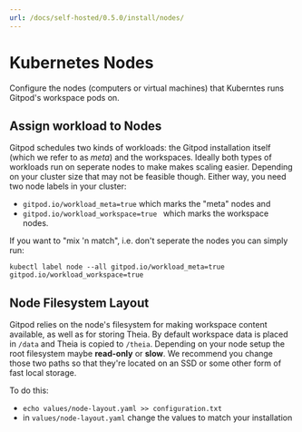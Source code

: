 ```yaml
---
url: /docs/self-hosted/0.5.0/install/nodes/
---
```


# Kubernetes Nodes

Configure the nodes (computers or virtual machines) that Kuberntes runs Gitpod's workspace pods on.

## Assign workload to Nodes
Gitpod schedules two kinds of workloads: the Gitpod installation itself (which we refer to as _meta_) and the workspaces. Ideally both types of workloads run on seperate nodes to make makes scaling easier.
Depending on your cluster size that may not be feasible though. Either way, you need two node labels in your cluster:
- `gitpod.io/workload_meta=true` which marks the "meta" nodes and
- `gitpod.io/workload_workspace=true ` which marks the workspace nodes.

If you want to "mix 'n match", i.e. don't seperate the nodes you can simply run:
```
kubectl label node --all gitpod.io/workload_meta=true gitpod.io/workload_workspace=true
```


## Node Filesystem Layout
Gitpod relies on the node's filesystem for making workspace content available, as well as for storing Theia. By default workspace data is placed in `/data` and Theia is copied to `/theia`. Depending on your node setup the root filesystem maybe **read-only** or **slow**.
We recommend you change those two paths so that they're located on an SSD or some other form of fast local storage.

To do this:
   - `echo values/node-layout.yaml >> configuration.txt`
   - in `values/node-layout.yaml` change the values to match your installation

